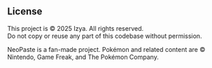 ## License

This project is © 2025 Izya. All rights reserved.  
Do not copy or reuse any part of this codebase without permission.

NeoPaste is a fan-made project. Pokémon and related content are © Nintendo, Game Freak, and The Pokémon Company.
